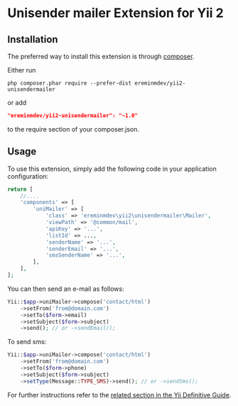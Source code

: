 Unisender mailer Extension for Yii 2
====================================

Installation
------------

The preferred way to install this extension is through [composer](http://getcomposer.org/download/).

Either run

```
php composer.phar require --prefer-dist ereminmdev/yii2-unisendermailer
```

or add

```json
"ereminmdev/yii2-unisendermailer": "~1.0"
```

to the require section of your composer.json.

Usage
-----

To use this extension,  simply add the following code in your application configuration:

```php
return [
    //....
    'components' => [
        'uniMailer' => [
            'class' => 'ereminmdev\yii2\unisendermailer\Mailer',
            'viewPath' => '@common/mail',
            'apiKey' => '...',
            'listId' => ...,
            'senderName' => '...',
            'senderEmail' => '...',
            'smsSenderName' => '...',
        ],
    ],
];
```

You can then send an e-mail as follows:

```php
Yii::$app->uniMailer->compose('contact/html')
    ->setFrom('from@domain.com')
    ->setTo($form->email)
    ->setSubject($form->subject)
    ->send(); // or ->sendEmail();
```

To send sms:

```php
Yii::$app->uniMailer->compose('contact/html')
    ->setFrom('from@domain.com')
    ->setTo($form->phone)
    ->setSubject($form->subject)
    ->setType(Message::TYPE_SMS)->send(); // or ->sendSms();
```

For further instructions refer to the [related section in the Yii Definitive Guide](http://www.yiiframework.com/doc-2.0/guide-tutorial-mailing.html).
